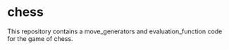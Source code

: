 # chess
This repository contains a move_generators and evaluation_function code for the game of chess.
